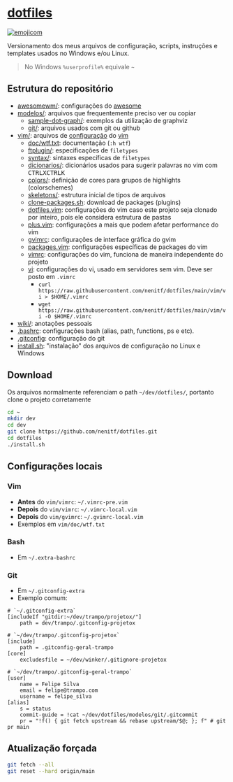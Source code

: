 # [dotfiles](http://d.neni.dev)

[![emojicom](https://img.shields.io/badge/emojicom-%F0%9F%90%9B%20%F0%9F%86%95%20%F0%9F%92%AF%20%F0%9F%91%AE%20%F0%9F%86%98%20%F0%9F%92%A4-%23fff)](http://neni.dev/emojicom)

Versionamento dos meus arquivos de configuração, scripts, instruções e templates usados no Windows e/ou Linux.

> No Windows `%userprofile%` equivale `~`

## Estrutura do repositório

- [awesomewm/](awesomewm/): configurações do [awesome](https://awesomewm.org)
- [modelos/](/modelos): arquivos que frequentemente preciso ver ou copiar
    - [sample-dot-graph/](/modelos/sample-dot-graph): exemplos da utilização de graphviz
    - [git/](/modelos/git): arquivos usados com git ou github
- [vim/](/vim): arquivos de [configuração](http://vim.neni.dev) do [vim](https://www.vim.org/)
    - [doc/wtf.txt](/vim/doc/wtf.txt): documentação (`:h wtf`)
    - [ftplugin/](/vim/ftplugin): especificações de `filetypes`
    - [syntax/](/vim/syntax): sintaxes específicas de `filetypes`
    - [dicionarios/](/vim/dicionarios/): dicionários usados para sugerir palavras no vim com <kbd>CTRL</kbd><kbd>X</kbd><kbd>CTRL</kbd><kbd>K</kbd>
    - [colors/](/vim/colors/): definição de cores para grupos de highlights (colorschemes)
    - [skeletons/](/vim/skeletons/): estrutura inicial de tipos de arquivos
    - [clone-packages.sh](/vim/clone-packages.sh): download de packages (plugins)
    - [dotfiles.vim](/vim/dotfiles.vim): configurações do vim caso este projeto seja clonado por inteiro, pois ele considera estrutura de pastas
    - [plus.vim](/vim/plus.vim): configurações a mais que podem afetar performance do vim
    - [gvimrc](/gvim/gvimrc): configurações de interface gráfica do gvim
    - [packages.vim](/vim/packages.vim): configurações específicas de packages do vim
    - [vimrc](/vim/vimrc): configurações do vim, funciona de maneira independente do projeto
    - [vi](/vim/vi): configurações do vi, usado em servidores sem vim. Deve ser posto em `.vimrc`
        - `curl https://raw.githubusercontent.com/nenitf/dotfiles/main/vim/vi > $HOME/.vimrc`
        - `wget https://raw.githubusercontent.com/nenitf/dotfiles/main/vim/vi -O $HOME/.vimrc`
- [wiki/](/wiki): anotações pessoais
- [.bashrc](.bashrc): configurações bash (alias, path, functions, ps e etc).
- [.gitconfig](.gitconfig): configuração do git
- [install.sh](install.sh): "instalação" dos arquivos de configuração no Linux e Windows

## Download

Os arquivos normalmente referenciam o path `~/dev/dotfiles/`, portanto clone o projeto corretamente

```bash
cd ~
mkdir dev
cd dev
git clone https://github.com/nenitf/dotfiles.git
cd dotfiles
./install.sh
```

## Configurações locais

### Vim

- **Antes** do `vim/vimrc`: `~/.vimrc-pre.vim`
- **Depois** do `vim/vimrc`: `~/.vimrc-local.vim`
- **Depois** do `vim/gvimrc`: `~/.gvimrc-local.vim`
- Exemplos em `vim/doc/wtf.txt`

### Bash

- Em `~/.extra-bashrc`

### Git

- Em `~/.gitconfig-extra`
- Exemplo comum:

```gitconfig
# `~/.gitconfig-extra`
[includeIf "gitdir:~/dev/trampo/projetox/"]
    path = dev/trampo/.gitconfig-projetox
```

```gitconfig
# `~/dev/trampo/.gitconfig-projetox`
[include]
    path = .gitconfig-geral-trampo
[core]
    excludesfile = ~/dev/winker/.gitignore-projetox
```

```gitconfig
# `~/dev/trampo/.gitconfig-geral-trampo`
[user]
    name = Felipe Silva
    email = felipe@trampo.com
    username = felipe_silva
[alias]
    s = status
    commit-guide = !cat ~/dev/dotfiles/modelos/git/.gitcommit
    pr = "!f() { git fetch upstream && rebase upstream/$@; }; f" # git pr main
```

## Atualização forçada

```bash
git fetch --all
git reset --hard origin/main
```

